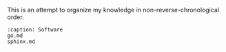 
This is an attempt to organize my knowledge in non-reverse-chronological order.

```{toctree}
:caption: Software
go.md
sphinx.md
```
